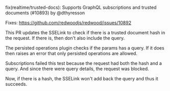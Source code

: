 fix(realtime/trusted-docs): Supports GraphQL subscriptions and trusted documents (#10893) by @dthyresson

Fixes: https://github.com/redwoodjs/redwood/issues/10892

This PR updates the SSELink to check if there is a trusted document hash in the request. If there is, then don't also include the query. 

The persisted operations plugin checks if the params has a query. If it does then raises an error that only persisted operations are allowed.

Subscriptions failed this test because the request had both the hash and a query. And since there were query details, the request was blocked.

Now, if there is a hash, the SSELink won't add back the query and thus it succeeds.
